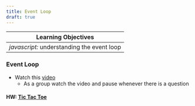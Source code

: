 ```yaml
---
title: Event Loop
draft: true
---
```


| Learning Objectives
| ---
| *javascript:* understanding the event loop

### Event Loop

- Watch this [video](https://www.youtube.com/watch?v=8aGhZQkoFbQ&vl=en)
  - As a group watch the video and pause whenever there is a question

#### HW: [Tic Tac Toe](../assignments/tic-tac-toe)

